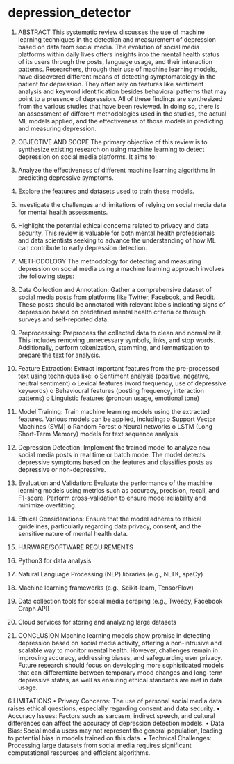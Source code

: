 # depression_detector


1. ABSTRACT
This systematic review discusses the use of machine learning techniques in the detection and measurement of depression based on data from social media. The evolution of social media platforms within daily lives offers insights into the mental health status of its users through the posts, language usage, and their interaction patterns. Researchers, through their use of machine learning models, have discovered different means of detecting symptomatology in the patient for depression. They often rely on features like sentiment analysis and keyword identification besides behavioral patterns that may point to a presence of depression. All of these findings are synthesized from the various studies that have been reviewed. In doing so, there is an assessment of different methodologies used in the studies, the actual ML models applied, and the effectiveness of those models in predicting and measuring depression.

2. OBJECTIVE AND SCOPE
The primary objective of this review is to synthesize existing research on using machine learning to detect depression on social media platforms. It aims to:

1.	Analyze the effectiveness of different machine learning algorithms in predicting depressive symptoms.
2.	Explore the features and datasets used to train these models.
3.	Investigate the challenges and limitations of relying on social media data for mental health assessments.
4.	Highlight the potential ethical concerns related to privacy and data security. This review is valuable for both mental health professionals and data scientists seeking to advance the understanding of how ML can contribute to early depression detection.


3. METHODOLOGY
The methodology for detecting and measuring depression on social media using a machine learning approach involves the following steps:
1.	Data Collection and Annotation: Gather a comprehensive dataset of social media posts from platforms like Twitter, Facebook, and Reddit. These posts should be annotated with relevant labels indicating signs of depression based on predefined mental health criteria or through surveys and self-reported data.
2.	Preprocessing: Preprocess the collected data to clean and normalize it. This includes removing unnecessary symbols, links, and stop words. Additionally, perform tokenization, stemming, and lemmatization to prepare the text for analysis.

3.	Feature Extraction: Extract important features from the pre-processed text using techniques like:
o	Sentiment analysis (positive, negative, neutral sentiment)
o	Lexical features (word frequency, use of depressive keywords)
o	Behavioural features (posting frequency, interaction patterns)
o	Linguistic features (pronoun usage, emotional tone)
4.	Model Training: Train machine learning models using the extracted features. Various models can be applied, including:
o	Support Vector Machines (SVM)
o	Random Forest
o	Neural networks
o	LSTM (Long Short-Term Memory) models for text sequence analysis
5.	Depression Detection: Implement the trained model to analyze new social media posts in real time or batch mode. The model detects depressive symptoms based on the features and classifies posts as depressive or non-depressive.
6.	Evaluation and Validation: Evaluate the performance of the machine learning models using metrics such as accuracy, precision, recall, and F1-score. Perform cross-validation to ensure model reliability and minimize overfitting.
7.	Ethical Considerations: Ensure that the model adheres to ethical guidelines, particularly regarding data privacy, consent, and the sensitive nature of mental health data.


4. HARWARE/SOFTWARE REQUIREMENTS
1.	Python3 for data analysis
2.	Natural Language Processing (NLP) libraries (e.g., NLTK, spaCy)
3.	Machine learning frameworks (e.g., Scikit-learn, TensorFlow)
4.	Data collection tools for social media scraping (e.g., Tweepy, Facebook Graph API)
5.	Cloud services for storing and analyzing large datasets



5. CONCLUSION
Machine learning models show promise in detecting depression based on social media activity, offering a non-intrusive and scalable way to monitor mental health. However, challenges remain in improving accuracy, addressing biases, and safeguarding user privacy. Future research should focus on developing more sophisticated models that can differentiate between temporary mood changes and long-term depressive states, as well as ensuring ethical standards are met in data usage.


6.LIMITATIONS 
•  Privacy Concerns: The use of personal social media data raises ethical questions, especially regarding consent and data security.
•  Accuracy Issues: Factors such as sarcasm, indirect speech, and cultural differences can affect the accuracy of depression detection models.
•  Data Bias: Social media users may not represent the general population, leading to potential bias in models trained on this data.
•  Technical Challenges: Processing large datasets from social media requires significant computational resources and efficient algorithms.

